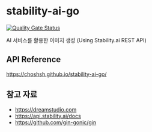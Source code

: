 # stability-ai-go
[![Quality Gate Status](https://sonarcloud.io/api/project_badges/measure?project=choshsh_stability-ai-go&metric=alert_status)](https://sonarcloud.io/summary/new_code?id=choshsh_stability-ai-go)

AI 서비스를 활용한 이미지 생성 (Using Stability.ai REST API)

## API Reference
https://choshsh.github.io/stability-ai-go/

## 참고 자료
- https://dreamstudio.com
- https://api.stability.ai/docs
- https://github.com/gin-gonic/gin
